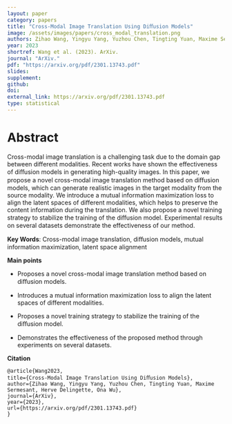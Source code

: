 ```yaml
---
layout: paper
category: papers
title: "Cross-Modal Image Translation Using Diﬀusion Models"
image: /assets/images/papers/cross_modal_translation.png
authors: Zihao Wang, Yingyu Yang, Yuzhou Chen, Tingting Yuan, Maxime Sermesant, Hervé Delingette, Ona Wu
year: 2023
shortref: Wang et al. (2023). ArXiv.
journal: "ArXiv."
pdf: "https://arxiv.org/pdf/2301.13743.pdf"
slides: 
supplement: 
github: 
doi: 
external_link: https://arxiv.org/pdf/2301.13743.pdf
type: statistical
---
```


# Abstract

Cross-modal image translation is a challenging task due to the domain gap between different modalities. Recent works have shown the effectiveness of diﬀusion models in generating high-quality images. In this paper, we propose a novel cross-modal image translation method based on diﬀusion models, which can generate realistic images in the target modality from the source modality. We introduce a mutual information maximization loss to align the latent spaces of different modalities, which helps to preserve the content information during the translation. We also propose a novel training strategy to stabilize the training of the diﬀusion model. Experimental results on several datasets demonstrate the effectiveness of our method.

**Key Words**:  Cross-modal image translation, diﬀusion models, mutual information maximization, latent space alignment

**Main points**

- Proposes a novel cross-modal image translation method based on diﬀusion models.

- Introduces a mutual information maximization loss to align the latent spaces of different modalities.

- Proposes a novel training strategy to stabilize the training of the diﬀusion model.

- Demonstrates the effectiveness of the proposed method through experiments on several datasets.

**Citation**
```
@article{Wang2023,
title={Cross-Modal Image Translation Using Diﬀusion Models},
author={Zihao Wang, Yingyu Yang, Yuzhou Chen, Tingting Yuan, Maxime Sermesant, Herve Delingette, Ona Wu},
journal={ArXiv},
year={2023},
url={https://arxiv.org/pdf/2301.13743.pdf}
}
```
